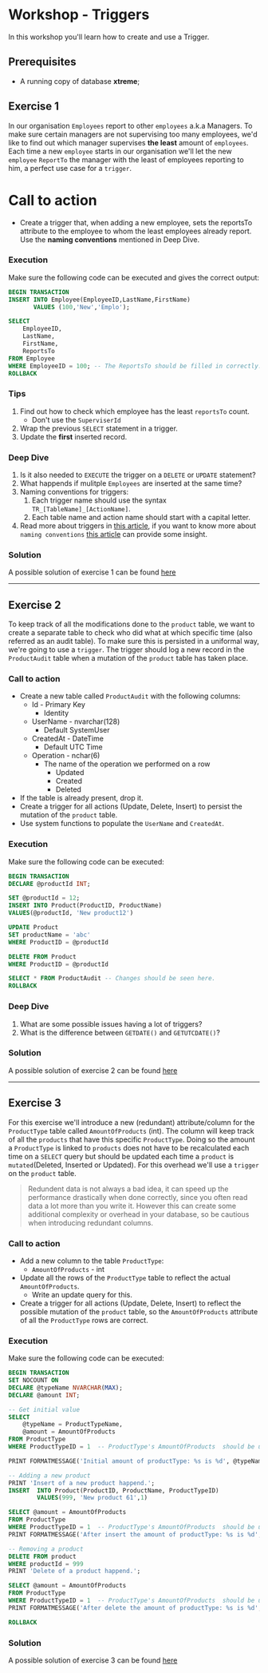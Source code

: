 # Workshop - Triggers
In this workshop you'll learn how to create and use a Trigger.

## Prerequisites
- A running copy of database **xtreme**;

## Exercise 1 
In our organisation `Employees` report to other `employees` a.k.a Managers. To make sure certain managers are not supervising too many employees, we'd like to find out which manager supervises **the least** amount of `employees`. Each time a new `employee` starts in our organisation we'll let the new `employee` `ReportTo` the manager with the least of employees reporting to him, a perfect use case for a `trigger`.
# Call to action
- Create a trigger that, when adding a new employee, sets the reportsTo attribute to the employee to whom the least employees already report. Use the **naming conventions** mentioned in Deep Dive.

### Execution
Make sure the following code can be executed and gives the correct output:
```sql
BEGIN TRANSACTION
INSERT INTO Employee(EmployeeID,LastName,FirstName)
       VALUES (100,'New','Emplo');

SELECT 
    EmployeeID,
    LastName,
    FirstName,
    ReportsTo
FROM Employee
WHERE EmployeeID = 100; -- The ReportsTo should be filled in correctly.
ROLLBACK
```

### Tips
1. Find out how to check which employee has the least `reportsTo` count.
    - Don't use the `SuperviserId`
2. Wrap the previous `SELECT` statement in a trigger.
3. Update the **first** inserted record.

### Deep Dive
1. Is it also needed to `EXECUTE` the trigger on a `DELETE` or `UPDATE` statement?
2. What happends if mulitple `Employees` are inserted at the same time?
3. Naming conventions for triggers:
    1. Each trigger name should use the syntax  `TR_[TableName]_[ActionName]`.
    2. Each table name and action name should start with a capital letter.
4. Read more about triggers in [this article](https://docs.microsoft.com/en-us/sql/t-sql/statements/create-trigger-transact-sql?view=sql-server-2017), if you want to know more about `naming conventions` [this article](https://www.c-sharpcorner.com/UploadFile/f0b2ed/what-is-naming-convention/) can provide some insight.

### Solution
A possible solution of exercise 1 can be found [here](solutions/triggers-1.sql)

---

## Exercise 2
To keep track of all the modifications done to the `product` table, we want to create a separate table to check who did what at which specific time (also referred as an audit table). To make sure this is persisted in a uniformal way, we're going to use a `trigger`. The trigger should log a new record in the `ProductAudit` table when a mutation of the `product` table has taken place.

### Call to action
- Create a new table called `ProductAudit` with the following columns:
    - Id - Primary Key
        - Identity
    - UserName - nvarchar(128)
        - Default SystemUser
    - CreatedAt - DateTime
        - Default UTC Time
    - Operation - nchar(6)
        - The name of the operation we performed on a row
            - Updated
            - Created
            - Deleted
- If the table is already present, drop it.
- Create a trigger for all actions (Update, Delete, Insert) to persist the mutation of the `product` table.
- Use system functions to populate the `UserName` and `CreatedAt`.

### Execution
Make sure the following code can be executed:

```sql
BEGIN TRANSACTION
DECLARE @productId INT;

SET @productId = 12;
INSERT INTO Product(ProductID, ProductName)
VALUES(@productId, 'New product12')

UPDATE Product
SET productName = 'abc'
WHERE ProductID = @productId

DELETE FROM Product
WHERE ProductID = @productId

SELECT * FROM ProductAudit -- Changes should be seen here.
ROLLBACK
```

### Deep Dive
1. What are some possible issues having a lot of triggers?
2. What is the difference between `GETDATE()` and `GETUTCDATE()`?

### Solution
A possible solution of exercise 2 can be found [here](solutions/triggers-2.sql)

---

## Exercise 3
For this exercise we'll introduce a new (redundant) attribute/column for the `ProductType` table called `AmountOfProducts` (int). The column will keep track of all the `products` that have this specific `ProductType`. Doing so the amount a `ProductType` is linked to `products` does not have to be recalculated each time on a `SELECT` query but should be updated each time a `product` is `mutated`(Deleted, Inserted or Updated). For this overhead we'll use a `trigger` on the `product` table.

> Redundent data is not always a bad idea, it can speed up the performance drastically when done correctly, since you often read data a lot more than you write it. However this can create some additional complexity or overhead in your database, so be cautious when introducing redundant columns. 

### Call to action
- Add a new column to the table `ProductType`:
    - `AmountOfProducts` - int
- Update all the rows of the `ProductType` table to reflect the actual `AmountOfProducts`.
    - Write an update query for this.
- Create a trigger for all actions (Update, Delete, Insert) to reflect the possible mutation of the `product` table, so the `AmountOfProducts` attribute of all the `ProductType` rows are correct.

### Execution
Make sure the following code can be executed:

```sql
BEGIN TRANSACTION
SET NOCOUNT ON
DECLARE @typeName NVARCHAR(MAX);
DECLARE @amount INT;

-- Get initial value
SELECT 
    @typeName = ProductTypeName,
    @amount = AmountOfProducts
FROM ProductType
WHERE ProductTypeID = 1  -- ProductType's AmountOfProducts  should be updated

PRINT FORMATMESSAGE('Initial amount of productType: %s is %d', @typeName, @amount)

-- Adding a new product
PRINT 'Insert of a new product happend.';
INSERT  INTO Product(ProductID, ProductName, ProductTypeID) 
        VALUES(999, 'New product 61',1)

SELECT @amount = AmountOfProducts
FROM ProductType
WHERE ProductTypeID = 1  -- ProductType's AmountOfProducts  should be updated
PRINT FORMATMESSAGE('After insert the amount of productType: %s is %d', @typeName, @amount)

-- Removing a product
DELETE FROM product 
WHERE productId = 999
PRINT 'Delete of a product happend.';

SELECT @amount = AmountOfProducts
FROM ProductType
WHERE ProductTypeID = 1  -- ProductType's AmountOfProducts  should be updated
PRINT FORMATMESSAGE('After delete the amount of productType: %s is %d', @typeName, @amount)

ROLLBACK
```

### Solution
A possible solution of exercise 3 can be found [here](solutions/triggers-3.sql)
